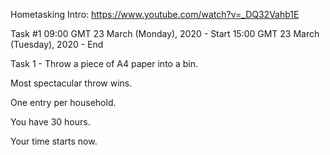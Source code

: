 Hometasking Intro:
https://www.youtube.com/watch?v=_DQ32Vahb1E

Task #1
09:00 GMT 23 March (Monday), 2020 - Start
15:00 GMT 23 March (Tuesday), 2020 - End

Task 1 - Throw a piece of A4 paper into a bin.

Most spectacular throw wins.

One entry per household.

You have 30 hours.

Your time starts now.

